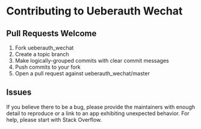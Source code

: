 # Contributing to Ueberauth Wechat

## Pull Requests Welcome
1. Fork ueberauth_wechat
2. Create a topic branch
3. Make logically-grouped commits with clear commit messages
4. Push commits to your fork
5. Open a pull request against ueberauth_wechat/master

## Issues

If you believe there to be a bug, please provide the maintainers with enough
detail to reproduce or a link to an app exhibiting unexpected behavior. For
help, please start with Stack Overflow.
